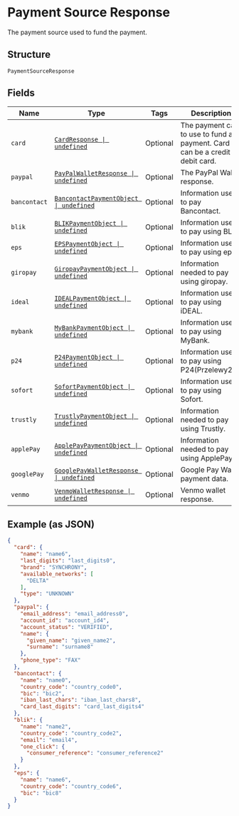 
# Payment Source Response

The payment source used to fund the payment.

## Structure

`PaymentSourceResponse`

## Fields

| Name | Type | Tags | Description |
|  --- | --- | --- | --- |
| `card` | [`CardResponse \| undefined`](../../doc/models/card-response.md) | Optional | The payment card to use to fund a payment. Card can be a credit or debit card. |
| `paypal` | [`PayPalWalletResponse \| undefined`](../../doc/models/pay-pal-wallet-response.md) | Optional | The PayPal Wallet response. |
| `bancontact` | [`BancontactPaymentObject \| undefined`](../../doc/models/bancontact-payment-object.md) | Optional | Information used to pay Bancontact. |
| `blik` | [`BLIKPaymentObject \| undefined`](../../doc/models/blik-payment-object.md) | Optional | Information used to pay using BLIK. |
| `eps` | [`EPSPaymentObject \| undefined`](../../doc/models/eps-payment-object.md) | Optional | Information used to pay using eps. |
| `giropay` | [`GiropayPaymentObject \| undefined`](../../doc/models/giropay-payment-object.md) | Optional | Information needed to pay using giropay. |
| `ideal` | [`IDEALPaymentObject \| undefined`](../../doc/models/ideal-payment-object.md) | Optional | Information used to pay using iDEAL. |
| `mybank` | [`MyBankPaymentObject \| undefined`](../../doc/models/my-bank-payment-object.md) | Optional | Information used to pay using MyBank. |
| `p24` | [`P24PaymentObject \| undefined`](../../doc/models/p24-payment-object.md) | Optional | Information used to pay using P24(Przelewy24). |
| `sofort` | [`SofortPaymentObject \| undefined`](../../doc/models/sofort-payment-object.md) | Optional | Information used to pay using Sofort. |
| `trustly` | [`TrustlyPaymentObject \| undefined`](../../doc/models/trustly-payment-object.md) | Optional | Information needed to pay using Trustly. |
| `applePay` | [`ApplePayPaymentObject \| undefined`](../../doc/models/apple-pay-payment-object.md) | Optional | Information needed to pay using ApplePay. |
| `googlePay` | [`GooglePayWalletResponse \| undefined`](../../doc/models/google-pay-wallet-response.md) | Optional | Google Pay Wallet payment data. |
| `venmo` | [`VenmoWalletResponse \| undefined`](../../doc/models/venmo-wallet-response.md) | Optional | Venmo wallet response. |

## Example (as JSON)

```json
{
  "card": {
    "name": "name6",
    "last_digits": "last_digits0",
    "brand": "SYNCHRONY",
    "available_networks": [
      "DELTA"
    ],
    "type": "UNKNOWN"
  },
  "paypal": {
    "email_address": "email_address0",
    "account_id": "account_id4",
    "account_status": "VERIFIED",
    "name": {
      "given_name": "given_name2",
      "surname": "surname8"
    },
    "phone_type": "FAX"
  },
  "bancontact": {
    "name": "name0",
    "country_code": "country_code0",
    "bic": "bic2",
    "iban_last_chars": "iban_last_chars8",
    "card_last_digits": "card_last_digits4"
  },
  "blik": {
    "name": "name2",
    "country_code": "country_code2",
    "email": "email4",
    "one_click": {
      "consumer_reference": "consumer_reference2"
    }
  },
  "eps": {
    "name": "name6",
    "country_code": "country_code6",
    "bic": "bic8"
  }
}
```

